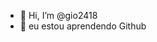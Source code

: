 - 👋 Hi, I’m @gio2418
- 🌱 eu estou aprendendo Github
  

<!---
gio2418/gio2418 is a ✨ special ✨ repository because its `README.md` (this file) appears on your GitHub profile.
You can click the Preview link to take a look at your changes.
--->
